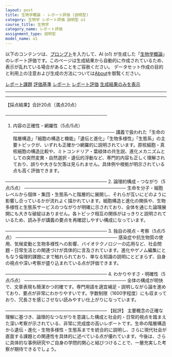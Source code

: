 ```yaml
---
layout: post
title: 生物学概論 - レポート評価 (説明型)
category: 生物学 レポート評価 説明型 o1
course_title: 生物学
category_name: レポート評価
assignment_type: 説明型
model_name: o1
---
```


以下のコンテンツは、[プロンプト](https://github.com/takedatoshiyuki/synthetic_assignments/tree/main/generated/生物学/o1/prompt_レポート評価-説明型.md)を入力して、AI (o1) が生成した「[生物学概論](/contents/生物学/)」のレポート評価です。このページは生成結果から自動的に作成されているため、表示が乱れている場合があることをご容赦ください。
データセット作成の目的と利用上の注意および生成の方法については[About](/About)を御覧ください。

[レポート課題](../レポート課題-説明型)
[評価基準](../評価基準-説明型)
[レポート](../レポート-説明型)
[レポート評価](../レポート評価-説明型)
[生成結果のみを表示](https://github.com/takedatoshiyuki/synthetic_assignments/tree/main/generated/生物学/o1/レポート評価-説明型.md)
  

***
***
  
【採点結果】合計20点（満点20点）

────────────────────────────────
1. 内容の正確性・網羅性（5点/5点）
────────────────────────────────
講義で扱われた「生命の階層構造」「細胞の構造と機能」「遺伝と進化」「生物多様性」「生態系」の主要トピックが、いずれも正確かつ網羅的に説明されています。原核細胞・真核細胞の構造比較や、ミトコンドリア・葉緑体の共生説、進化メカニズムとしての突然変異・自然選択・遺伝的浮動など、専門的内容も正しく理解されており、誤りや大きな欠落は見られません。具体例や根拠が明示されている点も高く評価できます。

────────────────────────────────
2. 論理的構成・つながり（5点/5点）
────────────────────────────────
生命を分子・細胞レベルから個体・集団・生態系へと階層的に展開し、それらが互いにどのように影響し合っているかが流れよく描かれています。細胞構造と進化の関係や、生物多様性と生態系サービスのつながりが明確に示されており、全体を通じた論理展開にも大きな破綻はありません。各トピック相互の関係がはっきりと説明されているため、読み手が講義の要点を再確認しやすい構成になっています。

────────────────────────────────
3. 独自の視点・考察（5点/5点）
────────────────────────────────
感染症や抗生物質の使用、気候変動と生物多様性への影響、バイオテクノロジーの応用など、社会問題・日常生活との関連づけが具体的に言及されています。進化やゲノム編集にともなう倫理的課題にまで触れられており、単なる知識の説明にとどまらず、自身の視点や深い考察が盛り込まれている点が評価できます。

────────────────────────────────
4. わかりやすさ・明確性（5点/5点）
────────────────────────────────
全体の構成が明快で、文章表現も簡潔かつ的確です。専門用語を適宜補足・説明しながら論を進めており、要点が非常にわかりやすいです。字数制限（1600字程度）にも収まっており、冗長さを感じさせない読みやすい仕上がりになっています。

────────────────────────────────
【総評】
主要概念の正確な理解に基づき、論理的なつながりを意識した構成と社会的・日常的視点を踏まえた深い考察が示されている、非常に完成度の高いレポートです。生命の階層構造から遺伝・進化・生物多様性・生態系までを統合的に説明し、さらに現代社会が直面する課題との関連性を具体的に述べている点が優れています。今後は、さらに具体的な事例研究やご自身の学問的関心と結びつけることで、一層充実した考察が期待できるでしょう。
